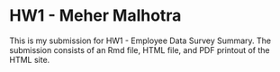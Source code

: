 # HW1 - Meher Malhotra
This is my submission for HW1 - Employee Data Survey Summary. The submission consists of an Rmd file, HTML file, and PDF printout of the HTML site.
